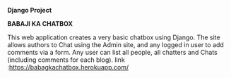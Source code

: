 
**Django Project**


**BABAJI KA CHATBOX**


This web application creates a very basic chatbox using Django. The site allows  authors to Chat using the Admin site, and any logged in user to add comments via a form. Any user can list all people, all chatters  and Chats (including comments for each blog).
link :https://babagkachatbox.herokuapp.com/
